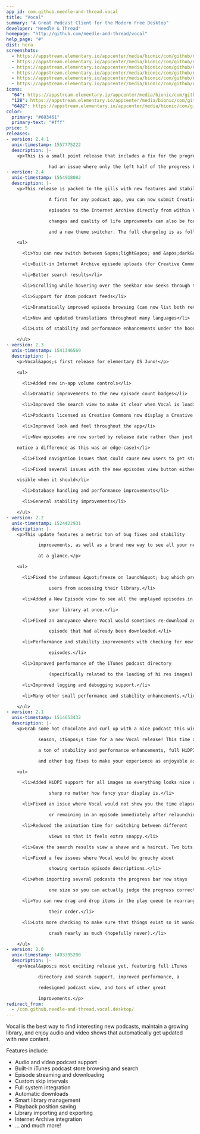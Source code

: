 ```yaml
---
app_id: com.github.needle-and-thread.vocal
title: "Vocal"
summary: "A Great Podcast Client for the Modern Free Desktop"
developer: "Needle & Thread"
homepage: "http://github.com/needle-and-thread/vocal"
help_page: "#"
dist: hera
screenshots:
  - https://appstream.elementary.io/appcenter/media/bionic/com/github/needle-and-thread.vocal/CD30FFB597C9D941DAF027A44E0ABBA9/screenshots/image-1_orig.png
  - https://appstream.elementary.io/appcenter/media/bionic/com/github/needle-and-thread.vocal/CD30FFB597C9D941DAF027A44E0ABBA9/screenshots/image-2_orig.png
  - https://appstream.elementary.io/appcenter/media/bionic/com/github/needle-and-thread.vocal/CD30FFB597C9D941DAF027A44E0ABBA9/screenshots/image-3_orig.png
  - https://appstream.elementary.io/appcenter/media/bionic/com/github/needle-and-thread.vocal/CD30FFB597C9D941DAF027A44E0ABBA9/screenshots/image-4_orig.png
  - https://appstream.elementary.io/appcenter/media/bionic/com/github/needle-and-thread.vocal/CD30FFB597C9D941DAF027A44E0ABBA9/screenshots/image-5_orig.png
  - https://appstream.elementary.io/appcenter/media/bionic/com/github/needle-and-thread.vocal/CD30FFB597C9D941DAF027A44E0ABBA9/screenshots/image-6_orig.png
icons:
  "64": https://appstream.elementary.io/appcenter/media/bionic/com/github/needle-and-thread.vocal/CD30FFB597C9D941DAF027A44E0ABBA9/icons/64x64/com.github.needle-and-thread.vocal_com.github.needle-and-thread.vocal.png
  "128": https://appstream.elementary.io/appcenter/media/bionic/com/github/needle-and-thread.vocal/CD30FFB597C9D941DAF027A44E0ABBA9/icons/128x128/com.github.needle-and-thread.vocal_com.github.needle-and-thread.vocal.png
  "64@2": https://appstream.elementary.io/appcenter/media/bionic/com/github/needle-and-thread.vocal/CD30FFB597C9D941DAF027A44E0ABBA9/icons/64x64@2/com.github.needle-and-thread.vocal_com.github.needle-and-thread.vocal.png
color:
  primary: "#603461"
  primary-text: "#fff"
price: 5
releases:
- version: 2.4.1
  unix-timestamp: 1557775222
  description: |-
    <p>This is a small point release that includes a fix for the progress bar, which in version 2.4.0

                had an issue where only the left half of the progress bar could be used for seeking.</p>
- version: 2.4
  unix-timestamp: 1554918082
  description: |-
    <p>This release is packed to the gills with new features and stability enhancements!

                A first for any podcast app, you can now submit Creative Commons licensed podcast

                episodes to the Internet Archive directly from within Vocal. Many other requested

                changes and quality of life improvments can also be found, such as chronological feeds

                and a new theme switcher. The full changelog is as follows:</p>

    <ul>

      <li>You can now switch between &apos;light&apos; and &apos;dark&apos; modes using the option in the gear menu</li>

      <li>Built-in Internet Archive episode uploads (for Creative Commons licensed feeds)</li>

      <li>Better search results</li>

      <li>Scrolling while hovering over the seekbar now seeks through the current episode</li>

      <li>Support for Atom podcast feeds</li>

      <li>Dramatically improved episode browsing (can now list both reverse-chronological or chronological - your choice)</li>

      <li>New and updated translations throughout many languages</li>

      <li>Lots of stability and performance enhancements under the hood</li>

    </ul>
- version: 2.3
  unix-timestamp: 1541346569
  description: |-
    <p>Vocal&apos;s first release for elementary OS Juno!</p>

    <ul>

      <li>Added new in-app volume controls</li>

      <li>Dramatic improvements to the new episode count badges</li>

      <li>Improved the search view to make it clear when Vocal is loading results from iTunes</li>

      <li>Podcasts licensed as Creative Commons now display a Creative Commons logo</li>

      <li>Improved look and feel throughout the app</li>

      <li>New episodes are now sorted by release date rather than just their position in the RSS feed (most users will not

    notice a difference as this was an edge-case)</li>

      <li>Fixed navigation issues that could cause new users to get stuck during the setup process</li>

      <li>Fixed several issues with the new episodes view button either being visible when it should not be, or not being

    visible when it should</li>

      <li>Database handling and performance improvements</li>

      <li>General stability improvements</li>

    </ul>
- version: 2.2
  unix-timestamp: 1524422931
  description: |-
    <p>This update features a metric ton of bug fixes and stability

            improvements, as well as a brand new way to see all your new episodes

            at a glance.</p>

    <ul>

      <li>Fixed the infamous &quot;freeze on launch&quot; bug which prevented some

                users from accessing their library.</li>

      <li>Added a New Episode view to see all the unplayed episodes in

                your library at once.</li>

      <li>Fixed an annoyance where Vocal would sometimes re-download an

                episode that had already been downloaded.</li>

      <li>Performance and stability improvements with checking for new

                episodes.</li>

      <li>Improved performance of the iTunes podcast directory

                (specifically related to the loading of hi res images).</li>

      <li>Improved logging and debugging support.</li>

      <li>Many other small performance and stability enhancements.</li>

    </ul>
- version: 2.1
  unix-timestamp: 1514653432
  description: |-
    <p>Grab some hot chocolate and curl up with a nice podcast this winter

            season, it&apos;s time for a new Vocal release! This time around, enjoy

            a ton of stability and performance enhancements, full HiDPI support, 

            and other bug fixes to make your experience as enjoyable as possible.</p>

    <ul>

      <li>Added HiDPI support for all images so everything looks nice and

    	        sharp no matter how fancy your display is.</li>

      <li>Fixed an issue where Vocal would not show you the time elapsed

    	        or remaining in an episode immediately after relaunching the app.</li>

      <li>Reduced the animation time for switching between different

    	        views so that it feels extra snappy.</li>

      <li>Gave the search results view a shave and a haircut. Two bits.</li>

      <li>Fixed a few issues where Vocal would be grouchy about

    	        showing certain episode descriptions.</li>

      <li>When importing several podcasts the progress bar now stays

    	        one size so you can actually judge the progress correctly.</li>

      <li>You can now drag and drop items in the play queue to rearrange

    	        their order.</li>

      <li>Lots more checking to make sure that things exist so it won&apos;t

    	        crash nearly as much (hopefully never).</li>

    </ul>
- version: 2.0
  unix-timestamp: 1493395200
  description: |-
    <p>Vocal&apos;s most exciting release yet, featuring full iTunes

    		directory and search support, improved performance, a

    		redesigned podcast view, and tons of other great

    		improvements.</p>
redirect_from:
  - /com.github.needle-and-thread.vocal.desktop/
---
```


<p>Vocal is the best way to find interesting new podcasts, maintain a growing library,
      and enjoy audio and video shows that automatically get updated with new content.</p>
<p>Features include:</p>
<ul>
  <li>Audio and video podcast support</li>
  <li>Built-in iTunes podcast store browsing and search</li>
  <li>Episode streaming and downloading</li>
  <li>Custom skip intervals</li>
  <li>Full system integration</li>
  <li>Automatic downloads</li>
  <li>Smart library management</li>
  <li>Playback position saving</li>
  <li>Library importing and exporting</li>
  <li>Internet Archive integration</li>
  <li>... and much more!</li>
</ul>
